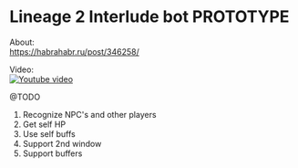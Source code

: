 # Lineage 2 Interlude bot PROTOTYPE

About:<br />
https://habrahabr.ru/post/346258/

Video:<br />
[![Youtube video](https://img.youtube.com/vi/vlV1oMwDLpQ/0.jpg)](https://www.youtube.com/watch?v=vlV1oMwDLpQ)

@TODO
1. Recognize NPC's and other players
2. Get self HP
3. Use self buffs
4. Support 2nd window
5. Support buffers
